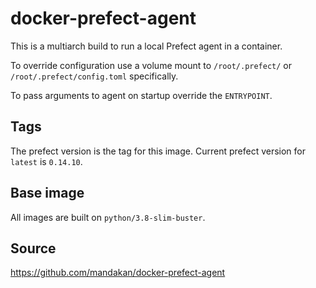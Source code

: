 # docker-prefect-agent
This is a multiarch build to run a local Prefect agent in a container.

To override configuration use a volume mount to `/root/.prefect/` or `/root/.prefect/config.toml` specifically.

To pass arguments to agent on startup override the `ENTRYPOINT`.

## Tags

The prefect version is the tag for this image. Current prefect version for `latest` is `0.14.10`.

## Base image
All images are built on `python/3.8-slim-buster`.

## Source

https://github.com/mandakan/docker-prefect-agent
